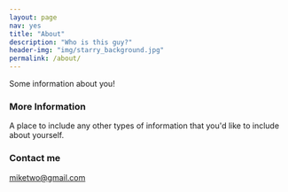 ```yaml
---
layout: page
nav: yes
title: "About"
description: "Who is this guy?"
header-img: "img/starry_background.jpg"
permalink: /about/
---
```


Some information about you!

### More Information

A place to include any other types of information that you'd like to include about yourself.

### Contact me

[miketwo@gmail.com](mailto:miketwo@gmail.com)
